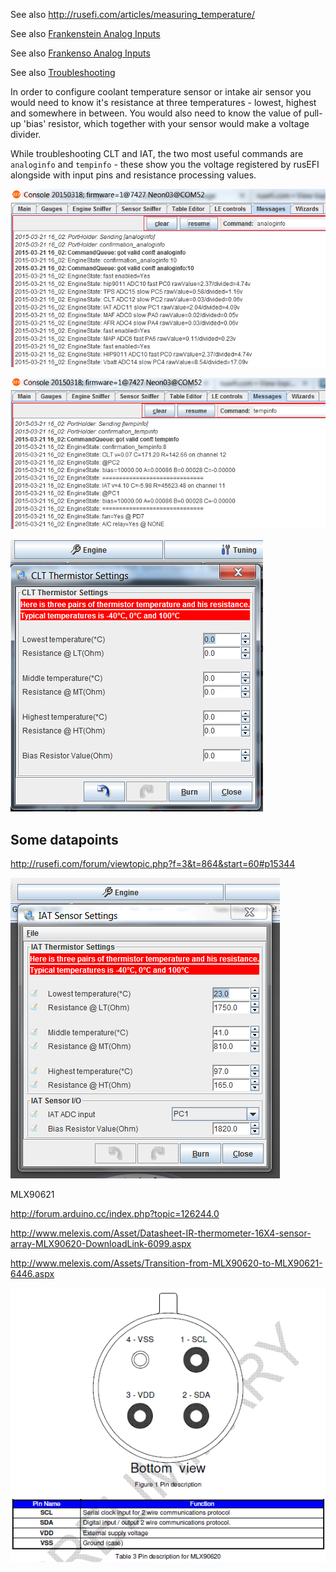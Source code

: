 See also http://rusefi.com/articles/measuring_temperature/

See also [Frankenstein Analog Inputs](Hardware-Frankenstein#step-3-analog-inputs)

See also [Frankenso Analog Inputs](Hardware-Frankenso#analog-inputs)

See also [Troubleshooting](Troubleshooting)

In order to configure coolant temperature sensor or intake air sensor you would need to know it's resistance at three temperatures - lowest, highest and somewhere in between. You would also need to know the value of pull-up 'bias' resistor, which together with your sensor would make a voltage divider.

While troubleshooting CLT and IAT, the two most useful commands are `analoginfo` and `tempinfo` - these show you the voltage registered by rusEFI alongside with input pins and resistance processing values.

![analoginfo Output](Images/analoginfo2.png)

![tempinfo Output](Images/tempinfo.png)

![CLT Thermistor Settings](Images/thermistor_settings.png)

## Some datapoints

http://rusefi.com/forum/viewtopic.php?f=3&t=864&start=60#p15344

![IAT Thermistor settings](Images/IAT_screen.png)


MLX90621

http://forum.arduino.cc/index.php?topic=126244.0

http://www.melexis.com/Asset/Datasheet-IR-thermometer-16X4-sensor-array-MLX90620-DownloadLink-6099.aspx

http://www.melexis.com/Assets/Transition-from-MLX90620-to-MLX90621-6446.aspx

![MLX90621  Pinout](Images/MLX90621_pinout.png)
